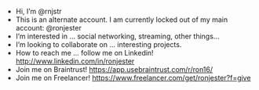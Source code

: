 - Hi, I’m @rnjstr
- This is an alternate account. I am currently locked out of my main account: @ronjester
- I’m interested in ... social networking, streaming, other things...
- I’m looking to collaborate on ... interesting projects.
- How to reach me ... follow me on Linkedin! http://www.linkedin.com/in/ronjester
- Join me on Braintrust! https://app.usebraintrust.com/r/ron16/
- Join me on Freelancer! https://www.freelancer.com/get/ronjester?f=give

<!---
rnjstr/rnjstr is a special repository because its `README.md` (this file) appears on your GitHub profile.
You can click the Preview link to take a look at your changes.
--->
